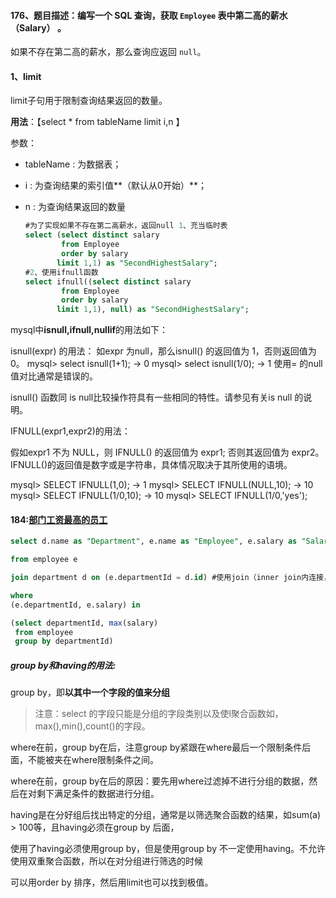 #### 176、题目描述：编写一个 SQL 查询，获取 `Employee` 表中第二高的薪水（Salary） 。

如果不存在第二高的薪水，那么查询应返回 `null`。

#### 1、limit

limit子句用于限制查询结果返回的数量。

**用法**：【select * from tableName limit i,n 】

参数：

- tableName : 为数据表；

- i : 为查询结果的索引值**（默认从0开始）**；

- n : 为查询结果返回的数量

  ```sql
  #为了实现如果不存在第二高薪水，返回null 1、充当临时表
  select (select distinct salary 
          from Employee 
          order by salary 
         limit 1,1) as "SecondHighestSalary";
  #2、使用ifnull函数
  select ifnull((select distinct salary 
          from Employee 
          order by salary 
         limit 1,1), null) as "SecondHighestSalary";
  ```

mysql中**isnull,ifnull,nullif**的用法如下：

isnull(expr) 的用法： 如expr 为null，那么isnull() 的返回值为 1，否则返回值为 0。 mysql> select isnull(1+1); -> 0 mysql> select isnull(1/0); -> 1 使用= 的null 值对比通常是错误的。

isnull() 函数同 is null比较操作符具有一些相同的特性。请参见有关is null 的说明。

IFNULL(expr1,expr2)的用法：

假如expr1 不为 NULL，则 IFNULL() 的返回值为 expr1; 否则其返回值为 expr2。IFNULL()的返回值是数字或是字符串，具体情况取决于其所使用的语境。

mysql> SELECT IFNULL(1,0);
-> 1
mysql> SELECT IFNULL(NULL,10);
-> 10
mysql> SELECT IFNULL(1/0,10);
-> 10
mysql> SELECT
IFNULL(1/0,'yes');



#### 184:[部门工资最高的员工](https://leetcode-cn.com/problems/department-highest-salary/)

```sql
select d.name as "Department", e.name as "Employee", e.salary as "Salary"

from employee e 

join department d on (e.departmentId = d.id) #使用join（inner join内连接，主要用来查交集），而非left join

where 
(e.departmentId, e.salary) in

(select departmentId, max(salary) 
 from employee 
 group by departmentId)
```

##### group by和having的用法:

group by，即**以其中一个字段的值来分组**

> 注意：select 的字段只能是分组的字段类别以及使l聚合函数如，max(),min(),count()的字段。

where在前，group by在后，注意group by紧跟在where最后一个限制条件后面，不能被夹在where限制条件之间。

where在前，group by在后的原因：要先用where过滤掉不进行分组的数据，然后在对剩下满足条件的数据进行分组。

having是在分好组后找出特定的分组，通常是以筛选聚合函数的结果，如sum(a) > 100等，且having必须在group by 后面，

使用了having必须使用group by，但是使用group by 不一定使用having。不允许使用双重聚合函数，所以在对分组进行筛选的时候

可以用order by 排序，然后用limit也可以找到极值。